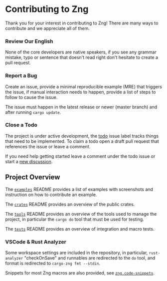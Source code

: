 # Contributing to Zng

Thank you for your interest in contributing to Zng! There are many ways to contribute
and we appreciate all of them.

### Review Our English

None of the core developers are native speakers, if you see any grammar mistake, typo 
or sentence that doesn't read right don't hesitate to create a pull request.

### Report a Bug

Create an issue, provide a minimal reproducible example (MRE) that triggers the issue, 
if manual interaction needs to happen, provide a list of steps to follow to cause the issue. 

The issue must happen in the latest release or newer (master branch) and after running `cargo update`.

### Close a Todo

The project is under active development, the [todo] issue label tracks things that need to 
be implemented. To claim a todo open a draft pull request that references the issue or leave a comment.

If you need help getting started leave a comment under the todo issue or start a [new discussion].

## Project Overview

The [`examples`] README provides a list of examples with screenshots and instruction on how to contribute an example.

The [`crates`] README provides an overview of the public crates.

The [`tools`] README provides an overview of the tools used to manage the project, in 
particular the `cargo do` tool that must be used for testing.

The [`tests`] README provides an overview of integration and macro tests.

### VSCode & Rust Analyzer

Some workspace settings are included in the repository, in particular, `rust-analyzer` "checkOnSave" 
and runnables are redirected to the `do` tool, and format is redirected to `cargo-zng fmt --stdin`.

Snippets for most Zng macros are also provided, see [`zng.code-snippets`].

[`API docs`]: https://zng-ui.github.io/doc/zng/
[`cargo-expand`]: https://github.com/dtolnay/cargo-expand
[`cargo-asm`]: https://github.com/gnzlbg/cargo-asm

[todo]: https://github.com/zng-ui/zng/issues?q=is%3Aissue+is%3Aopen+label%3Atodo
[new discussion]: https://github.com/zng-ui/zng/discussions/new?category=general
[`examples`]: ../examples#adding-an-example
[`crates`]: ../crates#readme
[`tools`]: ../tools#readme
[`tests`]: ../tests#readme

[`zng.code-snippets`]: ../.vscode/zng.code-snippets

